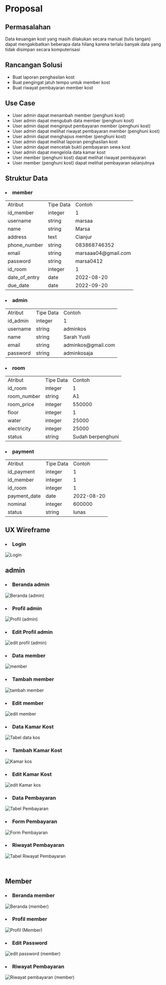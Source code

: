# Proposal
<h2>Permasalahan</h2>
<span>Data keuangan kost yang masih dilakukan secara manual (tulis tangan) dapat mengakibatkan beberapa data hilang karena terlalu banyak data yang tidak disimpan secara komputerisasi</span>

<h2>Rancangan Solusi</h2>
<ul>
  <li>Buat laporan penghasilan kost</li>
  <li>Buat pengingat jatuh tempo untuk member kost</li>
  <li>Buat riwayat pembayaran member kost</li>
</ul>
<h2>Use Case</h2>
<ul>
  <li>User admin dapat menambah member (penghuni kost)</li>
  <li>User admin dapat mengubah data member (penghuni kost)</li>
  <li>User admin dapat menginput pembayaran member (penghuni kost)</li>
  <li>User admin dapat melihat riwayat pembayaran member (penghuni kost)</li>
  <li>User admin dapat menghapus member (penghuni kost)</li>
  <li>User admin dapat melihat laporan penghasilan kost</li>
  <li>User admin dapat mencetak bukti pembayaran sewa kost</li>
  <li>User admin dapat mengelola data kamar kost</li>
  <li>User member (penghuni kost) dapat melihat riwayat pembayaran </li>
  <li>User member (penghuni kost) dapat melihat pembayaran selanjutnya </li>
</ul>

<h2>Struktur Data</h2>
<h3><li>member</li></h3>
  <table>
    <tr>
        <td>Atribut</td>
        <td>Tipe Data</td>
        <td>Contoh</td>
    </tr>
    <tr>
        <td>id_member</td>
        <td>integer</td>
        <td>1</td>
    </tr>
    <tr>
        <td>username</td>
        <td>string</td>
        <td>marsaa</td>
    </tr>
    <tr>
        <td>name</td>
        <td>string</td>
        <td>Marsa</td>
    </tr>
    <tr>
        <td>address</td>
        <td>text</td>
        <td>Cianjur</td>
    </tr>
    <tr>
        <td>phone_number</td>
        <td>string</td>
        <td>083868746352</td>
    </tr>
    <tr>
        <td>email</td>
        <td>string</td>
        <td>marsaaa04@gmail.com</td>
    </tr>
    <tr>
        <td>password</td>
        <td>string</td>
        <td>marsa0412</td>
    </tr>
    <tr>
        <td>id_room</td>
        <td>integer</td>
        <td>1</td>
    </tr>
    <tr>
        <td>date_of_entry</td>
        <td>date</td>
        <td>2022-08-20</td>
    </tr>
     <tr>
        <td>due_date</td>
        <td>date</td>
        <td>2022-09-20</td>
    </tr>
  </table>
  
<h3><li>admin</li></h3>
  <table>
    <tr>
        <td>Atribut</td>
        <td>Tipe Data</td>
        <td>Contoh</td>
    </tr>
    <tr>
        <td>id_admin</td>
        <td>integer</td>
        <td>1</td>
    </tr>
    <tr>
        <td>username</td>
        <td>string</td>
        <td>adminkos</td>
    </tr>
    <tr>
        <td>name</td>
        <td>string</td>
        <td>Sarah Yusti</td>
    </tr>
    <tr>
        <td>email</td>
        <td>string</td>
        <td>adminkos@gmail.com</td>
    </tr>
    <tr>
        <td>password</td>
        <td>string</td>
        <td>adminkosaja</td>
    </tr>
  </table>
  
<h3><li>room</li></h3>
  <table>
    <tr>
        <td>Atribut</td>
        <td>Tipe Data</td>
        <td>Contoh</td>
    </tr>
    <tr>
        <td>id_room</td>
        <td>integer</td>
        <td>1</td>
    </tr>
    <tr>
        <td>room_number</td>
        <td>string</td>
        <td>A1</td>
    </tr>
    <tr>
        <td>room_price</td>
        <td>integer</td>
        <td>550000</td>
    </tr>
    <tr>
        <td>floor</td>
        <td>integer</td>
        <td>1</td>
    </tr>
    <tr>
        <td>water</td>
        <td>integer</td>
        <td>25000</td>
    </tr>
    <tr>
        <td>electricity</td>
        <td>integer</td>
        <td>25000</td>
    </tr>
    <tr>
        <td>status</td>
        <td>string</td>
        <td>Sudah berpenghuni</td>
    </tr>
  </table>
  
<h3><li>payment</li></h3>
  <table>
    <tr>
        <td>Atribut</td>
        <td>Tipe Data</td>
        <td>Contoh</td>
    </tr>
    <tr>
        <td>id_payment</td>
        <td>integer</td>
        <td>1</td>
    </tr>
    <tr>
        <td>id_member</td>
        <td>integer</td>
        <td>1</td>
    </tr>
    <tr>
        <td>id_room</td>
        <td>integer</td>
        <td>1</td>
    </tr>
    <tr>
        <td>payment_date</td>
        <td>date</td>
        <td>2022-08-20</td>
    </tr>
    <tr>
        <td>nominal</td>
        <td>integer</td>
        <td>600000</td>
    </tr>
    <tr>
        <td>status</td>
        <td>string</td>
        <td>lunas</td>
    </tr>
  </table>


<h2>UX Wireframe</h2>
<h3><li>Login</li></h3>

![Login](https://user-images.githubusercontent.com/82995130/189541656-37064ed1-0416-4f74-9aeb-2785c679c444.png)

<h2>admin</h2>

<h3><li>Beranda admin</li></h3>

![Beranda (admin)](https://user-images.githubusercontent.com/82995130/189543768-e5177368-44dd-417c-a052-a9b535be4eed.png)

<h3><li>Profil admin</li></h3>

![Profil (admin)](https://user-images.githubusercontent.com/82995130/189543761-aa575cd6-3770-47ee-8f29-e5a60d766c97.png)

<h3><li>Edit Profil admin</li></h3>

![edit profil (admin)](https://user-images.githubusercontent.com/82995130/189543756-5e96c442-0b3e-423a-8518-1811d209f0d2.png)

<h3><li>Data member</li></h3>

![member](https://user-images.githubusercontent.com/82995130/189543741-d03ad821-e5b8-4224-ba2a-3dd6def557c0.png)

<h3><li>Tambah member</li></h3>

![tambah member](https://user-images.githubusercontent.com/82995130/189543735-9cf3ff23-4a60-4342-83a1-2a09a1a17fb5.png)

<h3><li>Edit member</li></h3>

![edit member](https://user-images.githubusercontent.com/82995130/189543723-7b213af7-995f-4a98-975c-f310bb65ac68.png)

<h3><li>Data Kamar Kost</li></h3>

![Tabel data kos](https://user-images.githubusercontent.com/82995130/189543716-f99406d1-35ee-47c5-96e2-612bce6c4494.png)

<h3><li>Tambah Kamar Kost</li></h3>

![Kamar kos](https://user-images.githubusercontent.com/82995130/189543705-6e22eac4-d937-45cf-a758-e04ff6dd18f1.png)

<h3><li>Edit Kamar Kost</li></h3>

![edit Kamar kos](https://user-images.githubusercontent.com/82995130/189543676-254c549c-5c43-4efc-86a3-a7fb5a3dab80.png)

<h3><li>Data Pembayaran</li></h3>

![Tabel Pembayaran](https://user-images.githubusercontent.com/82995130/189543669-bf4c2a6d-3d31-4432-b81c-f2f6b4bd074c.png)

<h3><li>Form Pembayaran</li></h3>

![Form Pembayaran](https://user-images.githubusercontent.com/82995130/189543656-3bf282b0-d6de-425f-96c6-e7ae929b7bf9.png)

<h3><li>Riwayat Pembayaran</li></h3>

![Tabel Riwayat Pembayaran](https://user-images.githubusercontent.com/82995130/189543648-f05337d5-1d8b-4c30-9f2a-89c2acf29500.png)


<br>


<h2>Member</h2>

<h3><li>Beranda member</li></h3>

![Beranda (member)](https://user-images.githubusercontent.com/82995130/189542205-7f3571a2-7f17-4097-ad4b-408e93fd06bc.png)

<h3><li>Profil member</li></h3>

![Profil (Member)](https://user-images.githubusercontent.com/82995130/189542224-d71b528a-6be9-4509-b1fc-55d50d1c9f8a.png)

<h3><li>Edit Password</li></h3>

![edit password (member)](https://user-images.githubusercontent.com/82995130/189542237-a9daff1d-6328-4676-b14d-545e6a7c71a0.png)

<h3><li>Riwayat Pembayaran</li></h3>

![Riwayat pembayaran (member)](https://user-images.githubusercontent.com/82995130/189543635-a995544f-0314-4508-88e3-9c268ce93a4f.png)










